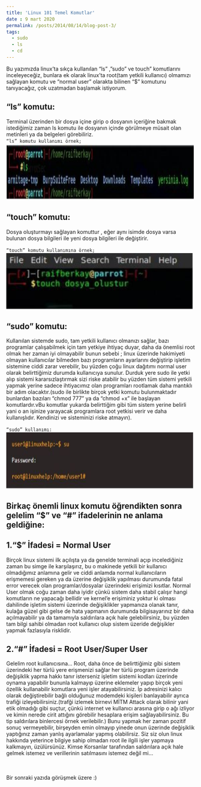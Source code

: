 ```yaml
---
title: 'Linux 101 Temel Komutlar'
date : 9 mart 2020
permalink: /posts/2014/08/14/blog-post-3/
tags:
  - sudo
  - ls
  - cd
---
```


Bu yazımızda linux’ta sıkça kullanılan “ls” ,”sudo” ve touch” komutlarını inceleyeceğiz,  bunlara ek olarak linux’ta root(tam yetkili kullanıcı) olmamızı sağlayan komutu ve “normal user” olarakta bilinen “$” komutunu tanıyacağız, çok uzatmadan başlamak istiyorum. 


“ls” komutu:
-----
Terminal üzerinden bir dosya içine girip o dosyanın içeriğine bakmak istediğimiz zaman ls komutu ile dosyanın içinde görülmeye müsait olan metinleri ya da belgeleri görebiliriz.
</br>
`“ls” komutu kullanımı örnek;`
<br/><img src="/images/ls.JPG" width="500" height="150"><br/>

“touch” komutu:
------
Dosya oluşturmayı sağlayan komuttur , eğer aynı isimde dosya varsa bulunan dosya bilgileri ile yeni dosya bilgileri ile değiştirir. 

`“touch” komutu kullanımına örnek;`
<br/><img src="/images/touch.JPG" width="500" height="150"><br/>

“sudo” komutu: 
------
Kullanılan sistemde sudo, tam yetkili kullanıcı olmanızı sağlar, bazı programlar çalışabilmek için tam yetkiye ihtiyaç duyar, daha da önemlisi root olmak her zaman iyi olmayabilir bunun sebebi ; linux üzerinde hakimiyeti olmayan kullanıcılar bilmeden bazı programların ayarlarını değiştirip işletim sistemine ciddi zarar verebilir, bu yüzden çoğu linux dağıtımı normal user olarak belirttiğimiz durumda kullanıcıya sunulur. Durduk yere sudo ile yetki alıp sistemi kararsızlaştırmak sizi riske atabilir bu yüzden tüm sistemi yetkili yapmak yerine sadece ihtiyacımız olan programları rootlamak daha mantıklı bir adım olacaktır.(sudo ile birlikte birçok yetki komutu bulunmaktadır bunlardan bazıları “chmod 777” ya da “chmod +x”  ile başlayan komutlardır.vBu komutlar yukarda belirttiğim gibi tüm sistem yerine belirli yani o an işinize yarayacak programlara root yetkisi verir ve daha kullanışlıdır. Kendinizi ve sisteminizi riske atmayın).

`“sudo” kullanımı:`
<br/><img src="/images/sudo.JPG" width="500" height="150"><br/>

Birkaç önemli linux komutu öğrendikten sonra gelelim “$” ve “#” ifadelerinin ne anlama geldiğine:
------
1.“$” İfadesi = Normal User
------
Birçok linux sistemi ilk açılışta ya da genelde terminali açıp incelediğiniz zaman bu simge ile karşılaşırız, bu o makinede yetkili bir kullanıcı olmadığımız anlamına gelir ve ciddi anlamda normal kullanıcıların erişmemesi gereken ya da üzerine değişiklik yapılması durumunda fatal error verecek olan programlar/dosyalar üzerindeki erişimizi kısıtlar. Normal User olmak coğu zaman daha iyidir çünkü sistem daha stabil çalışır hangi komutların ne yapacağı bellidir ve kernel’e erişiminiz yoktur ki olması dahilinde işletim sistemi üzerinde değişiklikler yapmanıza olanak tanır, kulağa güzel gibi gelse de hata yapmanın durumunda bilgisayarınız bir daha açılmayabilir ya da tamamıyla saldırılara açık hale gelebilirsiniz,  bu yüzden tam bilgi sahibi olmadan root kullanıcı olup sistem üzeride değişikler yapmak fazlasıyla risklidir.  

2.“#” İfadesi = Root User/Super User
------
Gelelim root kullanıcısına...  Root, daha önce de belirttiğimiz gibi sistem üzerindeki her türlü yere erişmenizi sağlar her türlü program üzerinde değişiklik yapma hakkı tanır isterseniz işletim sistemi kodları üzerinde oynama yapabilir bununla kalmayıp üzerine eklemeler yapıp birçok yeni özellik kullanabilir komutlara yeni işler atayabilirsiniz. İp adresinizi kalıcı olarak değiştirebilir bağlı olduğunuz modemdeki kişileri banlayabilir ayrıca trafiği izleyebilirsiniz.(trafği izlemek birnevi MİTM Attack olarak bilinir yani etik olmadığı gibi suçtur, çünkü internet ve kullanıcı arasına girip o ağı izliyor ve kimin nerede cirit attığını görebilir hesaplara erişim sağlayabilirsiniz. Bu tip saldırılara binlercesi örnek verilebilir.) 
Bunu yapmak her zaman pozitif sonuç vermeyebilir, birşeyden emin olmayıp yinede onun üzerinde değişiklik yaptığınız zaman yanlış ayarlamalar yapmış olabilirsiz. Siz siz olun linux hakkında yeterince bilgiye sahip olmadan root ile ilgili işler yapmaya kalkmayın, üzülürsünüz. Kimse Korsanlar tarafından saldırılara açık hale gelmek istemez ve verillerinin satılmasını istemez değil mi...   
</br>
</br>



Bir sonraki yazıda görüşmek üzere :)
